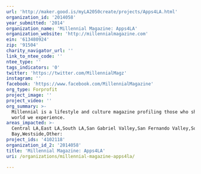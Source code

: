 ```yaml
---
url: 'http://maker.good.is/myLA2050create/projects/Apps4LA.html'
organization_id: '2014058'
year_submitted: '2014'
organization_name: 'Millennial Magazine: Apps4LA'
organization_website: 'http://millennialmagazine.com'
ein: '613480924'
zip: '91504'
charity_navigator_url: ''
link_to_ntee_code: ''
ntee_type: ''
tags_indicators: '0'
twitter: 'https://twitter.com/MillennialMagz'
instagram: ''
facebook: 'https://www.facebook.com/MillennialMagazine'
org_type: Forprofit
project_image: ''
project_video: ''
org_summary: >-
  Millennial is a lifestyle and culture magazine profiling those who shape the
  world we experience.
areas_impacted: >-
  Central LA,East LA,South LA,San Gabriel Valley,San Fernando Valley,South
  Bay,Westside,Other:
project_ids: '4102118'
organization_id_2: '2014058'
title: 'Millennial Magazine: Apps4LA'
uri: /organizations/millennial-magazine-apps4la/

---
```

